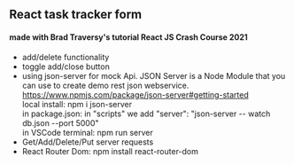 ## React task tracker form

#### made with Brad Traversy's tutorial React JS Crash Course 2021

- add/delete functionality
- toggle add/close button
- using json-server for mock Api. JSON Server is a Node Module that you can use to create demo rest json webservice.  
  https://www.npmjs.com/package/json-server#getting-started  
  local install: npm i json-server  
  in package.json: in "scripts" we add "server": "json-server -- watch db.json --port 5000"  
  in VSCode terminal: npm run server
- Get/Add/Delete/Put server requests
- React Router Dom: npm install react-router-dom
